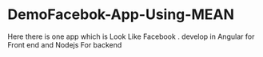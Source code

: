 # DemoFacebok-App-Using-MEAN
Here there is one app which is Look Like Facebook .  develop in Angular for Front end and Nodejs For backend 
